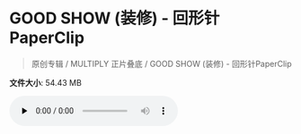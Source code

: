# GOOD SHOW (装修) - 回形针PaperClip

> 原创专辑 / MULTIPLY 正片叠底 / GOOD SHOW (装修) - 回形针PaperClip

**文件大小**: 54.43 MB

<audio preload="none" controls><source src="https://file.hsyhx.top/video/原创专辑/MULTIPLY 正片叠底/GOOD SHOW (装修) - 回形针PaperClip.flac" type="audio/mpeg">🤔 您的浏览器不支持此音频格式</audio>